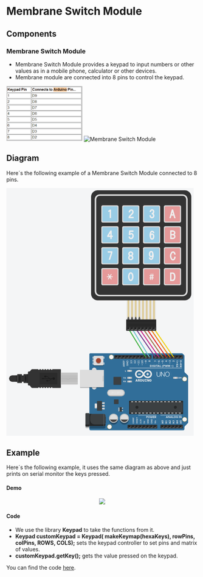 # Membrane Switch Module

## Components 
### Membrane Switch Module
* Membrane Switch Module provides a keypad to input numbers or other values as in a mobile phone, calculator or other devices.
* Membrane module are connected into 8 pins to control the keypad.

<img title="Membrane Switch Module Pins" src="./img/keypad_pins.png" width=200/>

<img title="Membrane Switch Module" src="https://i0.wp.com/randomnerdtutorials.com/wp-content/uploads/2015/07/57.jpg?resize=412%2C232&quality=100&strip=all&ssl=1" width=200/>

## Diagram

Here´s the following example of a Membrane Switch Module connected to 8 pins.

![Membrane Switch Module diagram](./img/Membrane_Switch_Module_diagram.png)

## Example
Here´s the following example, it uses the same diagram as above and just prints on serial monitor the keys pressed.

#### Demo

<p align="center"><img src="./img/Membrane_Switch_Module_demo.gif"/></p>

#### Code

* We use the library **Keypad** to take the functions from it.
* **Keypad customKeypad = Keypad( makeKeymap(hexaKeys), rowPins, colPins, ROWS, COLS);** sets the keypad controller to set pins and matrix of values.
* **customKeypad.getKey();** gets the value pressed on the keypad.

You can find the code [here](./Membrane_Switch_Module.ino).